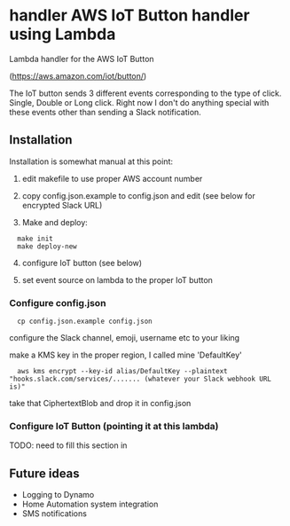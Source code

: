 # handler AWS IoT Button handler using Lambda
Lambda handler for the AWS IoT Button

(https://aws.amazon.com/iot/button/)

The IoT button sends 3 different events corresponding to the type of click. Single, Double or Long click. Right now I
don't do anything special with these events other than sending a Slack notification.


## Installation
Installation is somewhat manual at this point:

1. edit makefile to use proper AWS account number

2. copy config.json.example to config.json and edit (see below for encrypted Slack URL)

3. Make and deploy:
```shell
  make init
  make deploy-new
```

4. configure IoT button (see below)

5. set event source on lambda to the proper IoT button

### Configure config.json

```shell
  cp config.json.example config.json
```

configure the Slack channel, emoji, username etc to your liking

make a KMS key in the proper region, I called mine 'DefaultKey'

```shell
  aws kms encrypt --key-id alias/DefaultKey --plaintext "hooks.slack.com/services/....... (whatever your Slack webhook URL is)"
```

take that CiphertextBlob and drop it in config.json


### Configure IoT Button (pointing it at this lambda)

TODO: need to fill this section in

## Future ideas
* Logging to Dynamo
* Home Automation system integration
* SMS notifications


